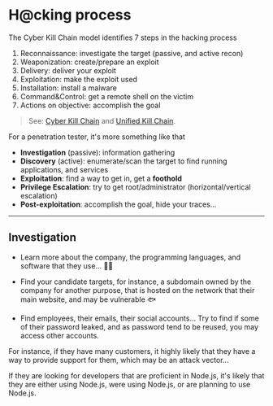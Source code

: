 # H@cking process

<div class="row row-cols-md-2"><div>

The Cyber Kill Chain model identifies 7 steps in the hacking process

1. Reconnaissance: investigate the target (passive, and active recon)
2. Weaponization: create/prepare an exploit
3. Delivery: deliver your exploit
4. Exploitation: make the exploit used
5. Installation: install a malware
6. Command&Control: get a remote shell on the victim
7. Actions on objective: accomplish the goal

> See: [Cyber Kill Chain](https://www.lockheedmartin.com/en-us/capabilities/cyber/cyber-kill-chain.html) and [Unified Kill Chain](https://www.unifiedkillchain.com/).
</div><div>

For a penetration tester, it's more something like that

* **Investigation** (passive): information gathering
* **Discovery** (active): enumerate/scan the target to find running applications, and services
* **Exploitation**: find a way to get in, get a **foothold**
* **Privilege Escalation**: try to get root/administrator (horizontal/vertical escalation)
* **Post-exploitation**: accomplish the goal, hide your traces...

</div></div>

<hr class="sep-both">

## Investigation

<div class="row row-cols-md-2 mt-4"><div>

* Learn more about the company, the programming languages, and software that they use... 🧑‍💻

* Find your candidate targets, for instance, a subdomain owned by the company for another purpose, that is hosted on the network that their main website, and may be vulnerable 🐟

* Find employees, their emails, their social accounts... Try to find if some of their password leaked, and as password tend to be reused, you may access other accounts.
</div><div>

For instance, if they have many customers, it highly likely that they have a way to provide support for them, which may be an attack vector...

If they are looking for developers that are proficient in Node.js, it's likely that they are either using Node.js, were using Node.js, or are planning to use Node.js.
</div></div>